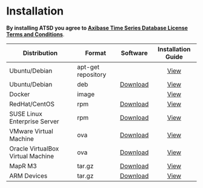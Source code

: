 # Installation

**By installing ATSD you agree to [Axibase Time Series Database License Terms and Conditions](https://axibase.com/wp-content/uploads/2014/12/ATSD-Community-Edition-Software-License.pdf)**.

| Distribution | Format | Software | Installation Guide |
| --- | --- | --- | :---: |
| Ubuntu/Debian | apt-get repository |  | [View](installing-from-repository.md)|
| Ubuntu/Debian  | deb | [Download](http://axibase.com/public/atsd_ce_deb_latest.htm)  | [View](debian.md#installation-from-debian-package) |
| Docker | image |  | [View](docker.md#install-on-docker)|
| RedHat/CentOS| rpm | [Download](http://axibase.com/public/atsd_ce_rpm_latest.htm)  | [View](rpm-redhat-centos.md)|
| SUSE Linux Enterprise Server | rpm  | [Download](http://axibase.com/public/atsd_ce_rpm_sles_latest.htm)  | [View](rpm-sles.md)|
| VMware Virtual Machine  | ova | [Download](http://axibase.com/public/atsd_ce_ova_latest.htm)  | [View](vmware-esxi-server-vsphere.md)|
| Oracle VirtualBox Virtual Machine | ova | [Download](http://axibase.com/public/atsd_ce_ova_latest.htm)  | [View](virtualbox.md)|
| MapR M3 | tar.gz | [Download](http://axibase.com/public/atsd_ce_distrib_latest.htm) | [View](mapr.md)|
| ARM Devices | tar.gz | [Download](http://axibase.com/public/atsd_ce_distrib_latest.htm)  | [View](arm.md)|

